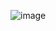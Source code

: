 ![image](https://github.com/Arslon004/FrontLoops1_06/assets/148647491/bb8210d5-3ace-4bfe-88da-58782b8171b2)
